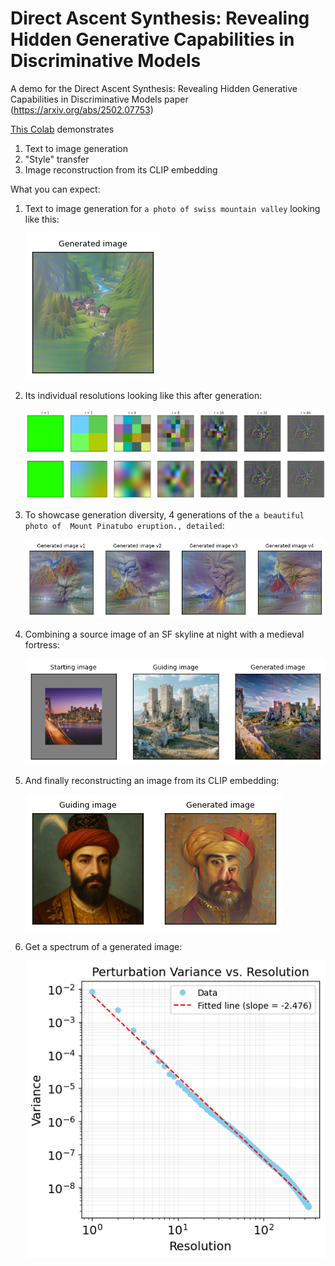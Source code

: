 # Direct Ascent Synthesis: Revealing Hidden Generative Capabilities in Discriminative Models
A demo for the Direct Ascent Synthesis: Revealing Hidden Generative Capabilities in Discriminative Models paper (https://arxiv.org/abs/2502.07753)

[This Colab](https://github.com/stanislavfort/Direct_Ascent_Synthesis/blob/main/Direct_Ascent_Synthesis_generation_demo.ipynb) demonstrates
1. Text to image generation
2. "Style" transfer
3. Image reconstruction from its CLIP embedding

What you can expect:
1. Text to image generation for `a photo of swiss mountain valley` looking like this:

   ![DAS generated meteor](figures/das-demo-generation.png "Text to image generation")

2. Its individual resolutions looking like this after generation:

   ![DAS generated meteor](figures/das-demo-resolutions.png "resolutions")

3. To showcase generation diversity, 4 generations of the `a beautiful photo of  Mount Pinatubo eruption., detailed`:

   ![DAS generated meteor](figures/das-demo-many-generations.png "generation diversity")

4. Combining a source image of an SF skyline at night with a medieval fortress:

   ![DAS generated meteor](figures/das-demo-style.png "style transfer")

5. And finally reconstructing an image from its CLIP embedding:

   ![DAS generated meteor](das-demo-reconstructed.png "reconstruction")

6. Get a spectrum of a generated image:

   ![DAS generated meteor](das-demo-spectrum.png "a title")

